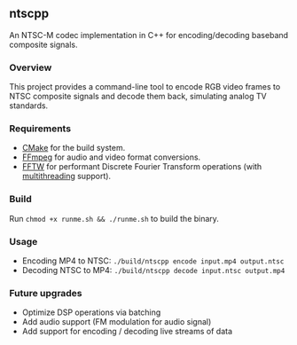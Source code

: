 ## ntscpp

An NTSC-M codec implementation in C++ for encoding/decoding baseband composite signals.

### Overview
This project provides a command-line tool to encode RGB video frames to NTSC composite signals and decode them back, simulating analog TV standards.

### Requirements
- [CMake](https://cmake.org/) for the build system.
- [FFmpeg](https://ffmpeg.org/) for audio and video format conversions.
- [FFTW](https://www.fftw.org/) for performant Discrete Fourier Transform operations (with [multithreading](https://www.fftw.org/doc/Installation-and-Supported-Hardware_002fSoftware.html) support).

### Build
Run `chmod +x runme.sh && ./runme.sh` to build the binary.

### Usage
- Encoding MP4 to NTSC: `./build/ntscpp encode input.mp4 output.ntsc`
- Decoding NTSC to MP4: `./build/ntscpp decode input.ntsc output.mp4`

### Future upgrades
- Optimize DSP operations via batching
- Add audio support (FM modulation for audio signal)
- Add support for encoding / decoding live streams of data



